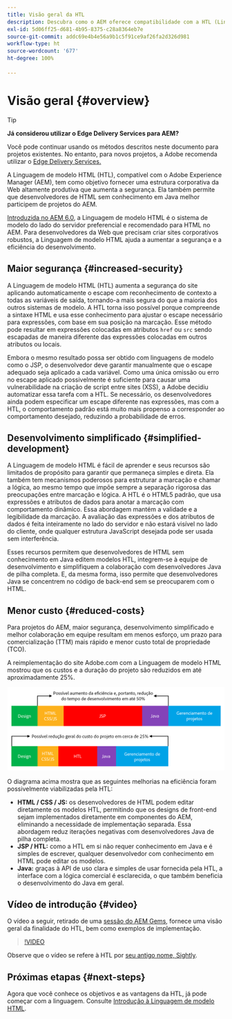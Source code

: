 ```yaml
---
title: Visão geral da HTL
description: Descubra como o AEM oferece compatibilidade com a HTL (Linguaguem de modelo HTML) para fornecer uma estrutura da Web produtiva de nível empresarial que melhore a segurança. Essa estrutura permite que desenvolvedores de HTML sem conhecimento em Java melhor participem de projetos do AEM.
exl-id: 5d06ff25-d681-4b95-8375-c28a8364eb7e
source-git-commit: addc69e4b4e56a9b1c5f91ce9af26fa2d326d981
workflow-type: ht
source-wordcount: '677'
ht-degree: 100%

---
```



# Visão geral {#overview}

>[!TIP]
>
>**Já considerou utilizar o Edge Delivery Services para AEM?**
>
>Você pode continuar usando os métodos descritos neste documento para projetos existentes. No entanto, para novos projetos, a Adobe recomenda utilizar o [Edge Delivery Services.](https://experienceleague.adobe.com/pt-br/docs/experience-manager-cloud-service/content/edge-delivery/overview)

A Linguagem de modelo HTML (HTL), compatível com o Adobe Experience Manager (AEM), tem como objetivo fornecer uma estrutura corporativa da Web altamente produtiva que aumenta a segurança. Ela também permite que desenvolvedores de HTML sem conhecimento em Java melhor participem de projetos do AEM.

[Introduzida no AEM 6.0](history.md), a Linguagem de modelo HTML é o sistema de modelo do lado do servidor preferencial e recomendado para HTML no AEM. Para desenvolvedores da Web que precisam criar sites corporativos robustos, a Linguagem de modelo HTML ajuda a aumentar a segurança e a eficiência do desenvolvimento.

## Maior segurança {#increased-security}

A Linguagem de modelo HTML (HTL) aumenta a segurança do site aplicando automaticamente o escape com reconhecimento de contexto a todas as variáveis de saída, tornando-a mais segura do que a maioria dos outros sistemas de modelo. A HTL torna isso possível porque compreende a sintaxe HTML e usa esse conhecimento para ajustar o escape necessário para expressões, com base em sua posição na marcação. Esse método pode resultar em expressões colocadas em atributos `href` ou `src` sendo escapadas de maneira diferente das expressões colocadas em outros atributos ou locais.

Embora o mesmo resultado possa ser obtido com linguagens de modelo como o JSP, o desenvolvedor deve garantir manualmente que o escape adequado seja aplicado a cada variável. Como uma única omissão ou erro no escape aplicado possivelmente é suficiente para causar uma vulnerabilidade na criação de script entre sites (XSS), a Adobe decidiu automatizar essa tarefa com a HTL. Se necessário, os desenvolvedores ainda podem especificar um escape diferente nas expressões, mas com a HTL, o comportamento padrão está muito mais propenso a corresponder ao comportamento desejado, reduzindo a probabilidade de erros.

## Desenvolvimento simplificado {#simplified-development}

A Linguagem de modelo HTML é fácil de aprender e seus recursos são limitados de propósito para garantir que permaneça simples e direta. Ela também tem mecanismos poderosos para estruturar a marcação e chamar a lógica, ao mesmo tempo que impõe sempre a separação rigorosa das preocupações entre marcação e lógica. A HTL é o HTML5 padrão, que usa expressões e atributos de dados para anotar a marcação com comportamento dinâmico. Essa abordagem mantém a validade e a legibilidade da marcação. A avaliação das expressões e dos atributos de dados é feita inteiramente no lado do servidor e não estará visível no lado do cliente, onde qualquer estrutura JavaScript desejada pode ser usada sem interferência.

Esses recursos permitem que desenvolvedores de HTML sem conhecimento em Java editem modelos HTL, integrem-se à equipe de desenvolvimento e simplifiquem a colaboração com desenvolvedores Java de pilha completa. E, da mesma forma, isso permite que desenvolvedores Java se concentrem no código de back-end sem se preocuparem com o HTML.

## Menor custo {#reduced-costs}

Para projetos do AEM, maior segurança, desenvolvimento simplificado e melhor colaboração em equipe resultam em menos esforço, um prazo para comercialização (TTM) mais rápido e menor custo total de propriedade (TCO).

A reimplementação do site Adobe.com com a Linguagem de modelo HTML mostrou que os custos e a duração do projeto são reduzidos em até aproximadamente 25%.

![Aumente a eficiência e diminua os custos](assets/chlimage_1.png)

O diagrama acima mostra que as seguintes melhorias na eficiência foram possivelmente viabilizadas pela HTL:

* **HTML / CSS / JS:** os desenvolvedores de HTML podem editar diretamente os modelos HTL, permitindo que os designs de front-end sejam implementados diretamente em componentes do AEM, eliminando a necessidade de implementação separada. Essa abordagem reduz iterações negativas com desenvolvedores Java de pilha completa.
* **JSP / HTL:** como a HTL em si não requer conhecimento em Java e é simples de escrever, qualquer desenvolvedor com conhecimento em HTML pode editar os modelos.
* **Java:** graças à API de uso clara e simples de usar fornecida pela HTL, a interface com a lógica comercial é esclarecida, o que também beneficia o desenvolvimento do Java em geral.

## Vídeo de introdução {#video}

O vídeo a seguir, retirado de uma [sessão do AEM Gems](https://experienceleague.adobe.com/pt-br/docs/events/experience-manager-gems-recordings/gems2014/aem-introduction-to-htl), fornece uma visão geral da finalidade do HTL, bem como exemplos de implementação.

>[!VIDEO](https://video.tv.adobe.com/v/19504/?quality=9)

Observe que o vídeo se refere à HTL por [seu antigo nome, Sightly](history.md).

## Próximas etapas {#next-steps}

Agora que você conhece os objetivos e as vantagens da HTL, já pode começar com a linguagem. Consulte [Introdução à Linguagem de modelo HTML](getting-started.md).
